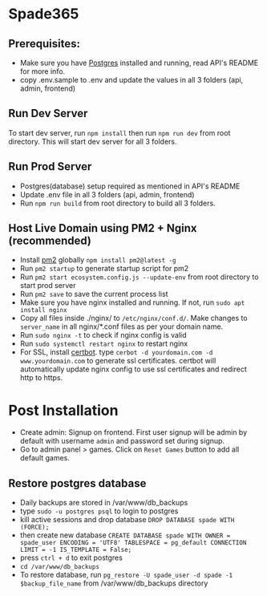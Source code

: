 # Spade365

## Prerequisites:
- Make sure you have [Postgres](https://www.enterprisedb.com/downloads/postgres-postgresql-downloads) installed and running, read API's README for more info.
- copy .env.sample to .env and update the values in all 3 folders (api, admin, frontend)

## Run Dev Server
To start dev server, run `npm install` then run `npm run dev` from root directory. This will start dev server for all 3 folders.

## Run Prod Server
- Postgres(database) setup required as mentioned in API's README
- Update .env file in all 3 folders (api, admin, frontend)
- Run `npm run build` from root directory to build all 3 folders.

## Host Live Domain using PM2 + Nginx (recommended)
- Install [pm2](https://pm2.keymetrics.io/docs/usage/quick-start/) globally `npm install pm2@latest -g`
- Run `pm2 startup` to generate startup script for pm2
- Run `pm2 start ecosystem.config.js --update-env` from root directory to start prod server
- Run `pm2 save` to save the current process list
- Make sure you have nginx installed and running. If not, run `sudo apt install nginx`
- Copy all files inside ./nginx/ to `/etc/nginx/conf.d/`. Make changes to `server_name` in all nginx/*.conf files as per your domain name.
- Run `sudo nginx -t` to check if nginx config is valid
- Run `sudo systemctl restart nginx` to restart nginx
- For SSL, install [certbot](https://certbot.eff.org/instructions?ws=nginx&os=debianbuster). type `cerbot -d yourdomain.com -d www.yourdomain.com` to generate ssl certificates. certbot will automatically update nginx config to use ssl certificates and redirect http to https.

# Post Installation
- Create admin: Signup on frontend. First user signup will be admin by default with username `admin` and password set during signup.
- Go to admin panel > games. Click on `Reset Games` button to add all default games.

## Restore postgres database
- Daily backups are stored in /var/www/db_backups
- type `sudo -u postgres psql` to login to postgres
- kill active sessions and drop database `DROP DATABASE spade WITH (FORCE);`
- then create new database `CREATE DATABASE spade WITH OWNER = spade_user ENCODING = 'UTF8' TABLESPACE = pg_default CONNECTION LIMIT = -1 IS_TEMPLATE = False;`
- press `ctrl + d` to exit postgres
- `cd /var/www/db_backups`
- To restore database, run `pg_restore -U spade_user -d spade -1 $backup_file_name` from /var/www/db_backups directory